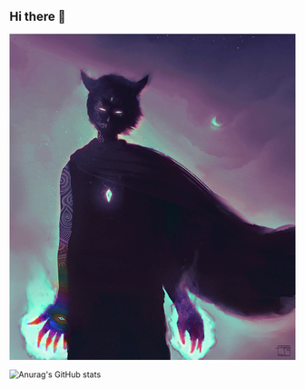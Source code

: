 ## Hi there 👋

<img src="https://github.com/Anackar/Anackar/blob/main/1037080f4cc311092c2b35327bed6c69.gif" alt="The Unlimited">


![Anurag's GitHub stats](https://github-readme-stats.vercel.app/api?username=Anackar&show_icons=true&theme=radical)
